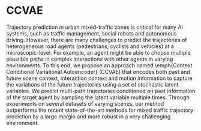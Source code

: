 # CCVAE

Trajectory prediction in urban mixed-traffic zones is critical for many AI systems, such as traffic management, social robots and autonomous driving. However, there are many challenges to predict the trajectories of heterogeneous road agents (pedestrians, cyclists and vehicles) at a microscopic-level. For example, an agent might be able to choose multiple plausible paths in complex interactions with other agents in varying environments. To this end, we propose an approach named \emph{Context Conditional Variational Autoencoder} (CCVAE) that encodes both past and future scene context, interaction context and motion information to capture the variations of the future trajectories using a set of stochastic latent variables. We predict multi-path trajectories conditioned on past information of the target agent by sampling the latent variable multiple times. Through experiments on several datasets of varying scenes, our method outperforms the recent state-of-the-art methods for mixed traffic trajectory prediction by a large margin and more robust in a very challenging environment.
